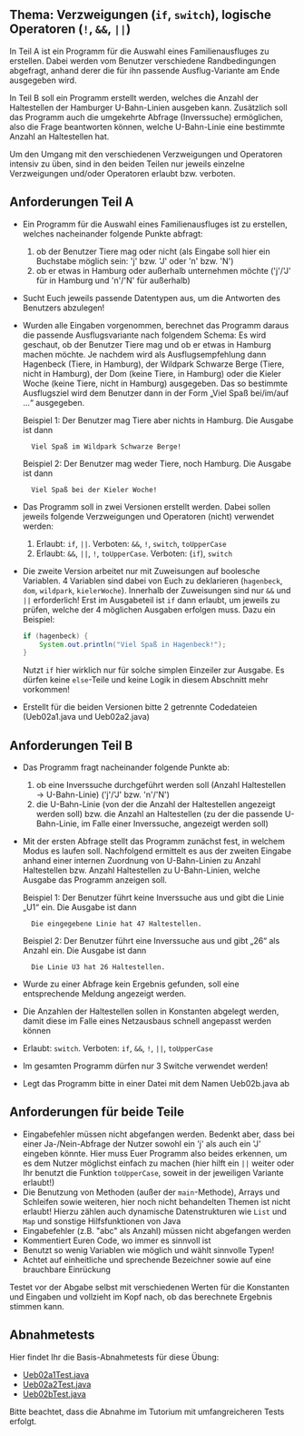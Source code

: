
## Thema: Verzweigungen (`if`, `switch`), logische Operatoren (`!`, `&&`, `||`)

In Teil A ist ein Programm für die Auswahl eines Familienausfluges zu erstellen. Dabei werden vom Benutzer verschiedene Randbedingungen abgefragt, anhand derer die für ihn passende Ausflug-Variante am Ende ausgegeben wird.

In Teil B soll ein Programm erstellt werden, welches die Anzahl der Haltestellen der Hamburger U-Bahn-Linien ausgeben kann. Zusätzlich soll das Programm auch die umgekehrte Abfrage (Inverssuche) ermöglichen, also die Frage beantworten können, welche U-Bahn-Linie eine bestimmte Anzahl an Haltestellen hat.

Um den Umgang mit den verschiedenen Verzweigungen und Operatoren intensiv zu üben, sind in den beiden Teilen nur jeweils einzelne Verzweigungen und/oder Operatoren erlaubt bzw. verboten.

## Anforderungen Teil A

* Ein Programm für die Auswahl eines Familienausfluges ist zu erstellen, welches nacheinander folgende Punkte abfragt:
  1. ob der Benutzer Tiere mag oder nicht (als Eingabe soll hier ein Buchstabe möglich sein: 'j' bzw. 'J' oder 'n' bzw. 'N')
  2. ob er etwas in Hamburg oder außerhalb unternehmen möchte ('j'/'J' für in Hamburg und 'n'/'N' für außerhalb)
* Sucht Euch jeweils passende Datentypen aus, um die Antworten des Benutzers abzulegen!
* Wurden alle Eingaben vorgenommen, berechnet das Programm daraus die passende Ausflugsvariante nach folgendem Schema:
  Es wird geschaut, ob der Benutzer Tiere mag und ob er etwas in Hamburg machen möchte. Je nachdem wird als Ausflugsempfehlung dann Hagenbeck (Tiere, in Hamburg), der Wildpark Schwarze Berge (Tiere, nicht in Hamburg), der Dom (keine Tiere, in Hamburg) oder die Kieler Woche (keine Tiere, nicht in Hamburg) ausgegeben. Das so bestimmte Ausflugsziel wird dem Benutzer dann in der Form „Viel Spaß bei/im/auf ...“ ausgegeben.

  Beispiel 1: Der Benutzer mag Tiere aber nichts in Hamburg. Die Ausgabe ist dann

        Viel Spaß im Wildpark Schwarze Berge!
  Beispiel 2: Der Benutzer mag weder Tiere, noch Hamburg. Die Ausgabe ist dann

        Viel Spaß bei der Kieler Woche!
* Das Programm soll in zwei Versionen erstellt werden. Dabei sollen jeweils folgende Verzweigungen und Operatoren (nicht) verwendet werden:
  1. Erlaubt: `if`, `||`. Verboten: `&&`, `!`, `switch`, `toUpperCase`
  2. Erlaubt: `&&`, `||`, `!`, `toUpperCase`. Verboten: (`if`), `switch`
* Die zweite Version arbeitet nur mit Zuweisungen auf boolesche Variablen. 4 Variablen sind dabei von Euch zu deklarieren (`hagenbeck`, `dom`, `wildpark`, `kielerWoche`). Innerhalb der Zuweisungen sind nur `&&` und `||` erforderlich!
  Erst im Ausgabeteil ist `if` dann erlaubt, um jeweils zu prüfen, welche der 4 möglichen Ausgaben erfolgen muss. Dazu ein Beispiel:

    ```java
    if (hagenbeck) {
        System.out.println("Viel Spaß in Hagenbeck!");
    }
    ```
  Nutzt `if` hier wirklich nur für solche simplen Einzeiler zur Ausgabe. Es dürfen keine `else`-Teile und keine Logik in diesem Abschnitt mehr vorkommen!
* Erstellt für die beiden Versionen bitte 2 getrennte Codedateien (Ueb02a1.java und Ueb02a2.java)

## Anforderungen Teil B

* Das Programm fragt nacheinander folgende Punkte ab:
  1. ob eine Inverssuche durchgeführt werden soll (Anzahl Haltestellen → U-Bahn-Linie) ('j'/'J' bzw. 'n'/'N')
  2. die U-Bahn-Linie (von der die Anzahl der Haltestellen angezeigt werden soll) bzw. die Anzahl an Haltestellen (zu der die passende U-Bahn-Linie, im Falle einer Inverssuche, angezeigt werden soll)
* Mit der ersten Abfrage stellt das Programm zunächst fest, in welchem Modus es laufen soll. Nachfolgend ermittelt es aus der zweiten Eingabe anhand einer internen Zuordnung von U-Bahn-Linien zu Anzahl Haltestellen bzw. Anzahl Haltestellen zu U-Bahn-Linien, welche Ausgabe das Programm anzeigen soll.

  Beispiel 1: Der Benutzer führt keine Inverssuche aus und gibt die Linie „U1“ ein. Die Ausgabe ist dann

        Die eingegebene Linie hat 47 Haltestellen.
  Beispiel 2: Der Benutzer führt eine Inverssuche aus und gibt „26“ als Anzahl ein. Die Ausgabe ist dann

        Die Linie U3 hat 26 Haltestellen.
* Wurde zu einer Abfrage kein Ergebnis gefunden, soll eine entsprechende Meldung angezeigt werden.
* Die Anzahlen der Haltestellen sollen in Konstanten abgelegt werden, damit diese im Falle eines Netzausbaus schnell angepasst werden können
* Erlaubt: `switch`. Verboten: `if`, `&&`, `!`, `||`, `toUpperCase`
* Im gesamten Programm dürfen nur 3 Switche verwendet werden!
* Legt das Programm bitte in einer Datei mit dem Namen Ueb02b.java ab

## Anforderungen für beide Teile

* Eingabefehler müssen nicht abgefangen werden. Bedenkt aber, dass bei einer Ja-/Nein-Abfrage der Nutzer sowohl ein 'j' als auch ein 'J' eingeben könnte. Hier muss Euer Programm also beides erkennen, um es dem Nutzer möglichst einfach zu machen (hier hilft ein `||` weiter oder Ihr benutzt die Funktion `toUpperCase`, soweit in der jeweiligen Variante erlaubt!)
* Die Benutzung von Methoden (außer der `main`-Methode), Arrays und Schleifen sowie weiteren, hier noch nicht behandelten Themen ist nicht erlaubt! Hierzu zählen auch dynamische Datenstrukturen wie `List` und `Map` und sonstige Hilfsfunktionen von Java
* Eingabefehler (z.B. "abc" als Anzahl) müssen nicht abgefangen werden
* Kommentiert Euren Code, wo immer es sinnvoll ist
* Benutzt so wenig Variablen wie möglich und wählt sinnvolle Typen!
* Achtet auf einheitliche und sprechende Bezeichner sowie auf eine brauchbare Einrückung

Testet vor der Abgabe selbst mit verschiedenen Werten für die Konstanten und Eingaben und vollzieht im Kopf nach, ob das berechnete Ergebnis stimmen kann.

## Abnahmetests

Hier findet Ihr die Basis-Abnahmetests für diese Übung:

* [Ueb02a1Test.java](../../../test/java/Ueb02/Ueb02a1Test.java)
* [Ueb02a2Test.java](../../../test/java/Ueb02/Ueb02a2Test.java)
* [Ueb02bTest.java](../../../test/java/Ueb02/Ueb02bTest.java)

Bitte beachtet, dass die Abnahme im Tutorium mit umfangreicheren Tests erfolgt.
